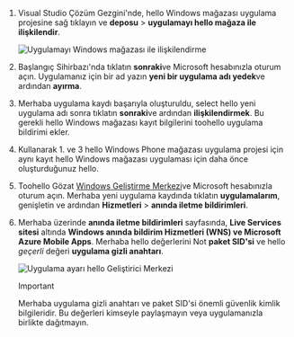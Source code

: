 
1. Visual Studio Çözüm Gezgini'nde, hello Windows mağazası uygulama projesine sağ tıklayın ve **deposu** > **uygulamayı hello mağaza ile ilişkilendir**.

    ![Uygulamayı Windows mağazası ile ilişkilendirme](./media/app-service-mobile-register-wns/notification-hub-associate-win8-app.png)
2. Başlangıç Sihirbazı'nda tıklatın **sonraki**ve Microsoft hesabınızla oturum açın. Uygulamanız için bir ad yazın **yeni bir uygulama adı yedek**ve ardından **ayırma**.
3. Merhaba uygulama kaydı başarıyla oluşturuldu, select hello yeni uygulama adı sonra tıklatın **sonraki**ve ardından **ilişkilendirmek**. Bu gerekli hello Windows mağazası kayıt bilgilerini toohello uygulama bildirimi ekler.
4. Kullanarak 1. ve 3 hello Windows Phone mağazası uygulama projesi için aynı kayıt hello Windows mağazası uygulaması için daha önce oluşturduğunuz hello.  
5. Toohello Gözat [Windows Geliştirme Merkezi](https://dev.windows.com/en-us/overview)ve Microsoft hesabınızla oturum açın. Merhaba yeni uygulama kaydında tıklatın **uygulamalarım**, genişletin ve ardından **Hizmetleri** > **anında iletme bildirimleri**.
6. Merhaba üzerinde **anında iletme bildirimleri** sayfasında, **Live Services sitesi** altında **Windows anında bildirim Hizmetleri (WNS) ve Microsoft Azure Mobile Apps**. Merhaba hello değerlerini Not **paket SID'si** ve hello *geçerli* değeri **uygulama gizli anahtarı**. 

    ![Uygulama ayarı hello Geliştirici Merkezi](./media/app-service-mobile-register-wns/mobile-services-win8-app-push-auth.png)

   > [!IMPORTANT]
   > Merhaba uygulama gizli anahtarı ve paket SID'si önemli güvenlik kimlik bilgileridir. Bu değerleri kimseyle paylaşmayın veya uygulamanızla birlikte dağıtmayın.
   >
   >
